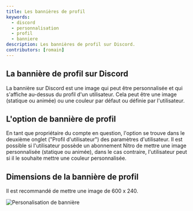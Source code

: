 ```yaml
---
title: Les bannières de profil
keywords:
  - discord
  - personnalisation
  - profil
  - banniere
description: Les bannières de profil sur Discord.
contributors: [romain]
---
```

## La bannière de profil sur Discord
La bannière sur Discord est une image qui peut être personnalisée et qui s'affiche au-dessus du profil d'un utilisateur. Cela peut être une image (statique ou animée) ou une couleur par défaut ou définie par l'utilisateur.

## L'option de bannière de profil
En tant que propriétaire du compte en question, l'option se trouve dans le deuxième onglet ("Profil d'utilisateur") des paramètres d'utilisateur. Il est possible si l'utilisateur possède un abonnement Nitro de mettre une image personnalisée (statique ou animée), dans le cas contraire, l'utilisateur peut si il le souhaite mettre une couleur personnalisée.

## Dimensions de la bannière de profil
Il est recommandé de mettre une image de 600 x 240.

![Personalisation de bannière](https://i.discord.fr/c6Bx.png)

